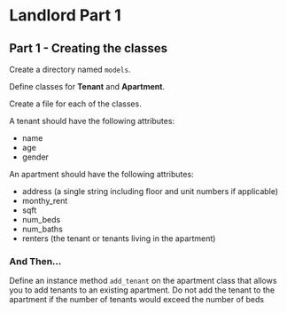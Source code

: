 # Landlord Part 1

## Part 1 - Creating the classes

Create a directory named `models`.

Define classes for __Tenant__ and __Apartment__.

Create a file for each of the classes.

A tenant should have the following attributes:

* name
* age
* gender

An apartment should have the following attributes:

* address (a single string including floor and unit numbers if applicable)
* monthy_rent
* sqft
* num_beds
* num_baths
* renters (the tenant or tenants living in the apartment)

### And Then...

Define an instance method `add_tenant` on the apartment class that allows you
to add tenants to an existing apartment. Do not add the tenant to the apartment
if the number of tenants would exceed the number of beds
